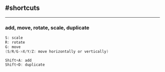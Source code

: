#shortcuts
---

---
### add, move, rotate, scale, duplicate
```java
S: scale
R: rotate
G: move
(S/R/G->X/Y/Z: move horizontally or vertically)

Shift+A: add
Shift+D: duplicate
```
